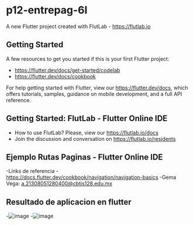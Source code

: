 # p12-entrepag-6I

A new Flutter project created with FlutLab - https://flutlab.io

## Getting Started

A few resources to get you started if this is your first Flutter project:

- https://flutter.dev/docs/get-started/codelab
- https://flutter.dev/docs/cookbook

For help getting started with Flutter, view our
https://flutter.dev/docs, which offers tutorials,
samples, guidance on mobile development, and a full API reference.

## Getting Started: FlutLab - Flutter Online IDE

- How to use FlutLab? Please, view our https://flutlab.io/docs
- Join the discussion and conversation on https://flutlab.io/residents

 ## Ejemplo Rutas Paginas - Flutter Online IDE
 -Links de referencia
 -https://docs.flutter.dev/cookbook/navigation/navigation-basics
 -Gema Vega: a.21308051280400@cbtis128.edu.mx

## Resultado de aplicacion en flutter
-![image](https://github.com/VegaTapiaGemaKarina/p12-Rutaspaginas-6I/assets/144732543/c9301d90-ae1e-4701-b7da-8f14289b355a)
-![image](https://github.com/VegaTapiaGemaKarina/p12-Rutaspaginas-6I/assets/144732543/dcdc6267-2ab6-4252-9537-babc79b794ad)


